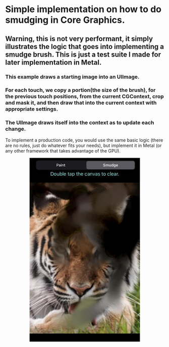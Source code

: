 # Simple implementation on how to do smudging in Core Graphics.

## Warning, this is not very performant, it simply illustrates the logic that goes into implementing a smudge brush. This is just a test suite I made for later implementation in Metal.

### This example draws a starting image into an UIImage.

### For each touch, we copy a portion(the size of the brush), for the previous touch positions, from the current CGContext, crop and mask it, and then draw that into the current context with appropriate settings.

### The UIImage draws itself into the context as to update each change.

To implement a production code, you would use the same basic logic (there are no rules, just do whatever fits your needs), but implement it in Metal (or any other framework that takes advantage of the GPU).

<p align="center">
<img src="appscreen.jpg" width="350" title="Screenshot"
</p>

